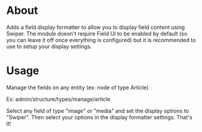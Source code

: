 About
=====

Adds a field display formatter to allow you to display field content using
Swiper. The module doesn't require Field UI to be enabled by default
(so you can leave it off once everything is configured) but it is recommended
to use to setup your display settings.

Usage
=====

Manage the fields on any entity (ex: node of type Article)

Ex: admin/structure/types/manage/article

Select any field of type "image" or "media" and set the display options to
"Swiper". Then select your options in the display formatter settings.
That's it!
